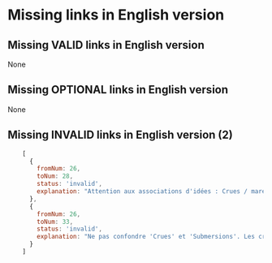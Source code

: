 # Missing links in English version

## Missing VALID links in English version

None

## Missing OPTIONAL links in English version

None

## Missing INVALID links in English version (2)

```js
    [
      {
        fromNum: 26,
        toNum: 28,
        status: 'invalid',
        explanation: "Attention aux associations d'idées : Crues / marécages / moustiques... Les crues peuvent amener des situations sanitaires dégradées, mais ce n'est pas de cela qu'on parle quand on évoque les vecteurs de maladie qui se déplacent à cause du changement climatique."
      },
      {
        fromNum: 26,
        toNum: 33,
        status: 'invalid',
        explanation: "Ne pas confondre 'Crues' et 'Submersions'. Les crues, ce sont les rivières qui débordent (c'est de l'eau douce). Les submersions, c'est la mer qui entre dans les terres (c'est de l'eau salée)."
      }
    ]
```
